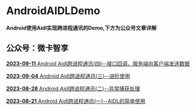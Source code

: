 # AndroidAIDLDemo
**Android使用Aidl实现跨进程通讯的Demo,下方为公众号文章详解**

## 公众号：微卡智享

[**2023-09-11**
Android Aidl跨进程通讯(四)--接口回调，服务端向客户端发送数据](https://mp.weixin.qq.com/s/gpcFbZU8icNN3yyNWqiDCw)

[**2023-09-04**
Android Aidl跨进程通讯(三)--进阶使用](https://mp.weixin.qq.com/s/gpcFbZU8icNN3yyNWqiDCw)

[**2023-08-28**
Android Aidl跨进程通讯(二)--异常捕获处理](https://mp.weixin.qq.com/s/vGLJEO-Jjq3zrcgr1PPugw)

[**2023-08-21**
Android Aidl跨进程通讯(一)--AIDL的简单使用](https://mp.weixin.qq.com/s/dy53xQp9Ij2eTonmX4U5Sw)